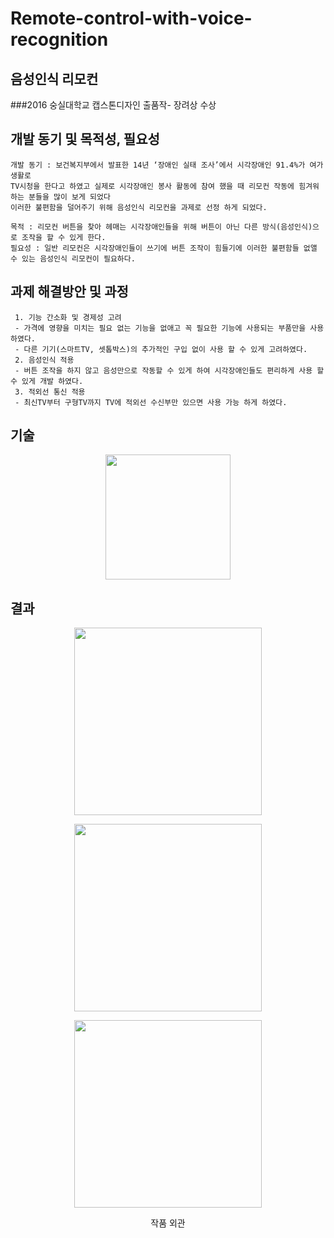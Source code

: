 # Remote-control-with-voice-recognition
## 음성인식 리모컨
###2016 숭실대학교 캡스톤디자인 출품작- 장려상 수상

## 개발 동기 및 목적성, 필요성
```
개발 동기 : 보건복지부에서 발표한 14년 ‘장애인 실태 조사’에서 시각장애인 91.4%가 여가 생활로
TV시청을 한다고 하였고 실제로 시각장애인 봉사 활동에 참여 했을 때 리모컨 작동에 힘겨워하는 분들을 많이 보게 되었다
이러한 불편함을 덜어주기 위해 음성인식 리모컨을 과제로 선정 하게 되었다. 

목적 : 리모컨 버튼을 찾아 헤매는 시각장애인들을 위해 버튼이 아닌 다른 방식(음성인식)으로 조작을 할 수 있게 한다.
필요성 : 일반 리모컨은 시각장애인들이 쓰기에 버튼 조작이 힘들기에 이러한 불편함들 없앨 수 있는 음성인식 리모컨이 필요하다.
```

## 과제 해결방안 및 과정
```
 1. 기능 간소화 및 경제성 고려
 - 가격에 영향을 미치는 필요 없는 기능을 없애고 꼭 필요한 기능에 사용되는 부품만을 사용하였다.
 - 다른 기기(스마트TV, 셋톱박스)의 추가적인 구입 없이 사용 할 수 있게 고려하였다.
 2. 음성인식 적용
 - 버튼 조작을 하지 않고 음성만으로 작동할 수 있게 하여 시각장애인들도 편리하게 사용 할 수 있게 개발 하였다.
 3. 적외선 통신 적용 
 - 최신TV부터 구형TV까지 TV에 적외선 수신부만 있으면 사용 가능 하게 하였다.
```

## 기술

<p align="center"><img src="https://user-images.githubusercontent.com/83719746/121422085-cfecf100-c9a9-11eb-8c13-526e86a55e4d.png" width=200></p>

## 결과

<p align="center"><img src="https://user-images.githubusercontent.com/83719746/121422488-40940d80-c9aa-11eb-9a1b-11183a9ef5ff.jpg" width=300></p>
<p align="center"><img src="(https://user-images.githubusercontent.com/83719746/121422612-5e617280-c9aa-11eb-9251-afe34997efc1.jpg" width=300></p>
<p align="center"><img src="https://user-images.githubusercontent.com/83719746/121422607-5d304580-c9aa-11eb-83e5-c3f9950af832.jpg" width=300></p>
<p align="center"> 작품 외관</p>

